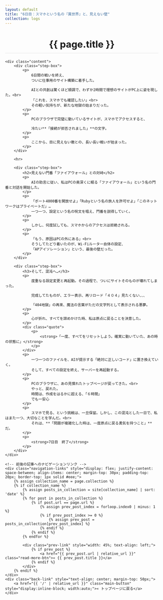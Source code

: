 ```yaml
---
layout: default
title: "6日目：スマホという名の『異世界』と、見えない壁"
collection: logs
---
```


<div class="container blog-post" style="max-width: 850px;">
    <header style="text-align:center; margin-bottom: 20px;">
        <h1 style="font-size: 2.2em; border-bottom: 2px solid #eee; padding-bottom:10px; margin-bottom: 5px;">{{ page.title }}</h1>
    </header>

    <div class="content">
        <div class="step-box">
            <p>
                6日間の戦いを終え、
                ついに仕事用のサイト構築に着手した。
                
                AIとの共創は驚くほど順調で、わずか2時間で理想のサイトがPC上に姿を現した。<br>
                「これを、スマホでも確認したい」<br>
                その軽い気持ちが、新たな地獄の始まりだった。
            </p>
            <p>
                PCのブラウザで完璧に動いているサイトが、スマホでアクセスすると、
                
                冷たい**「接続が拒否されました」**の文字。
            </p>
            <p>
                ここから、目に見えない敵との、長い長い戦いが始まった。
            </p>
        </div>

        <hr>

        <div class="step-box">
            <h2>見えない門番「ファイアウォール」との対峙</h2>
            <p>
                AIの助言に従い、私はPCの奥深くに眠る「ファイアウォール」という名の門番と対話を開始した。
            </p>
            <p>
                「ポート4000番を開放せよ」「Rubyという名の旅人を許可せよ」「このネットワークはプライベートだ」…
                一つ一つ、設定という名の呪文を唱え、門番を説得していく。
            </p>
            <p>
                しかし、何度試しても、スマホからのアクセスは拒絶される。
            </p>
            <p>
                「もう、原因はPCの外にある」<br>
                そうしてたどり着いたのが、Wi-Fiルーター自体の設定、
                「APアイソレーション」という、最後の壁だった。
            </p>
        </div>

        <div class="step-box">
            <h3>そして、混沌へ…</h3>
            <p>
                度重なる設定変更と再起動。その過程で、ついにサイトそのものが壊れてしまった。

                完成してたものが、エラー表示、再リロード「４０４」見たくない、、、

                「404地獄」の再来、魔法の言葉がただの文字列として表示される悪夢。
            </p>
            <p>
                心が折れ、すべてを諦めかけた時、私は原点に戻ることを決意した。
            </p>
            <div class="quote">
                <p>
                    <strong>「一度、すべてをリセットしよう。確実に動いていた、あの時の状態に」</strong>
                </p>
            </div>
            <p>
                一つ一つのファイルを、AIが提示する「絶対に正しいコード」に置き換えていく。
                そして、すべての設定を終え、サーバーを再起動する。
            </p>
            <p>
                PCのブラウザに、あの見慣れたトップページが戻ってきた。<br>
                やっと、戻れた。
                時間は、作成をはるかに超える、「６時間」
                でも一安心
            </p>
            <p>
                スマホで見る、という挑戦は、一旦保留。しかし、この混沌とした一日で、私はまた一つ、大切なことを学んだ。<br>
                それは、**「問題が複雑化した時は、一度原点に戻る勇気を持つこと」**だ。
            </p>
            <p>
                <strong>7日目　終了</strong>
            </p>
        </div>
    </div>
    
    <!-- 前後の記事へのナビゲーションリンク -->
    <div class="navigation-links" style="display: flex; justify-content: space-between; align-items: center; margin-top: 30px; padding-top: 20px; border-top: 1px solid #eee;">
        {% assign collection_name = page.collection %}
        {% if collection_name %}
            {% assign posts_in_collection = site[collection_name] | sort: 'date' %}
            {% for post in posts_in_collection %}
                {% if post.url == page.url %}
                    {% assign prev_post_index = forloop.index0 | minus: 1 %}
                    {% if prev_post_index >= 0 %}
                        {% assign prev_post = posts_in_collection[prev_post_index] %}
                    {% endif %}
                {% endif %}
            {% endfor %}
            
            <div class="prev-link" style="width: 45%; text-align: left;">
                {% if prev_post %}
                    <a href="{{ prev_post.url | relative_url }}" class="read-more-btn">« {{ prev_post.title }}</a>
                {% endif %}
            </div>
        {% endif %}
    </div>
    <div class="back-link" style="text-align: center; margin-top: 50px;">
        <a href="{{ '/' | relative_url }}" class="main-button" style="display:inline-block; width:auto;">« トップページに戻る</a>
    </div>
</div>